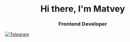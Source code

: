 <!--
**MatveyNekrasov/MatveyNekrasov** is a ✨ _special_ ✨ repository because its `README.md` (this file) appears on your GitHub profile.

Here are some ideas to get you started:

- 🔭 I’m currently working on ...
- 🌱 I’m currently learning ...
- 👯 I’m looking to collaborate on ...
- 🤔 I’m looking for help with ...
- 💬 Ask me about ...
- 📫 How to reach me: ...
- 😄 Pronouns: ...
- ⚡ Fun fact: ...
-->

<div id='header' align="center">
  <h1>Hi there, I'm Matvey</h1>
  <h3>Frontend Developer</h3>
</div>

<a href="https://t.me/MatveyNekrasov9"> 
  <img src="https://upload.wikimedia.org/wikipedia/commons/8/82/Telegram_logo.svg" alt="Telegram" />
</a>

